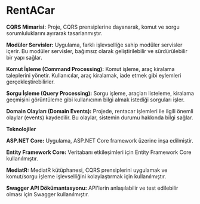 # RentACar
<b>CQRS Mimarisi:</b>
Proje, CQRS prensiplerine dayanarak, komut ve sorgu sorumluluklarını ayırarak tasarlanmıştır.

<b>Modüler Servisler:</b> Uygulama, farklı işlevselliğe sahip modüler servisler içerir. Bu modüler servisler, bağımsız olarak geliştirilebilir ve sürdürülebilir bir yapı sağlar.

<b>Komut İşleme (Command Processing):</b> Komut işleme, araç kiralama taleplerini yönetir. Kullanıcılar, araç kiralamak, iade etmek gibi eylemleri gerçekleştirebilirler.

<b>Sorgu İşleme (Query Processing):</b> Sorgu işleme, araçları listeleme, kiralama geçmişini görüntüleme gibi kullanıcının bilgi almak istediği sorguları işler.

<b>Domain Olayları (Domain Events):</b> Projede, rentacar işlemleri ile ilgili önemli olaylar (events) kaydedilir. Bu olaylar, sistemin durumu hakkında bilgi sağlar.

<b>Teknolojiler</b>

<b>ASP.NET Core:</b> Uygulama, ASP.NET Core framework üzerine inşa edilmiştir.

<b>Entity Framework Core:</b> Veritabanı etkileşimleri için Entity Framework Core kullanılmıştır.

<b>MediatR:</b> MediatR kütüphanesi, CQRS prensiplerini uygulamak ve komut/sorgu işleme işlevselliğini kolaylaştırmak için kullanılmıştır.

<b>Swagger API Dökümantasyonu:</b> API'lerin anlaşılabilir ve test edilebilir olması için Swagger kullanılmıştır.
